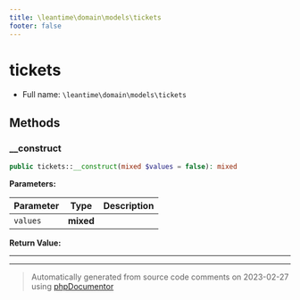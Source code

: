 ```yaml
---
title: \leantime\domain\models\tickets
footer: false
---
```


# tickets





* Full name: `\leantime\domain\models\tickets`



## Methods

### __construct



```php
public tickets::__construct(mixed $values = false): mixed
```








**Parameters:**

| Parameter | Type | Description |
|-----------|------|-------------|
| `values` | **mixed** |  |


**Return Value:**





---


---
> Automatically generated from source code comments on 2023-02-27 using [phpDocumentor](http://www.phpdoc.org/)
